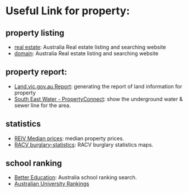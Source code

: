 # Useful Link for property:

## property listing

- [real estate](https://www.realestate.com.au/buy): Australia Real estate listing and searching website
- [domain](https://www.domain.com.au/): Australia Real estate listing and searching website

## property report:

- [Land.vic.gov.au Report](http://services.land.vic.gov.au/maps/interactive.jsp): generating the report of land information for property
- [South East Water - PropertyConnect](https://secureapp.southeastwater.com.au/Propertyconnect/#/property/64E00FEC-45B2-4368-AE61-EF02B515D8F6/23006F78-18B2-4093-B422-F7C0C7C0817A): show the underground water & sewer line for the area.

## statistics

- [REIV Median prices](http://www.reiv.com.au/property-data/median-prices/median-house-prices): median property prices.
- [RACV burglary-statistics](https://www.racv.com.au/in-your-home/home-advice/burglary-statistics.html): RACV burglary statistics maps.

## school ranking

- [Better Education](http://www.bettereducation.com.au/school/Primary/vic/vic_top_primary_schools.aspx): Australia school ranking search.
- [Australian University Rankings](http://www.australianuniversities.com.au/rankings/)
